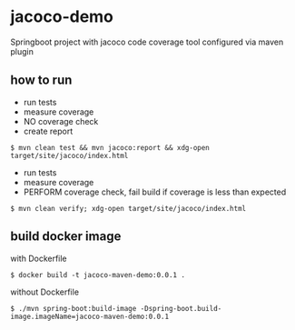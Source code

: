 # jacoco-demo

Springboot project with jacoco code coverage tool configured via maven plugin

## how to run

* run tests 
* measure coverage
* NO coverage check
* create report
```
$ mvn clean test && mvn jacoco:report && xdg-open target/site/jacoco/index.html 
```

* run tests 
* measure coverage
* PERFORM coverage check, fail build if coverage is less than expected
```
$ mvn clean verify; xdg-open target/site/jacoco/index.html 
```


## build docker image

with Dockerfile
```
$ docker build -t jacoco-maven-demo:0.0.1 .
```

without Dockerfile 
```
$ ./mvn spring-boot:build-image -Dspring-boot.build-image.imageName=jacoco-maven-demo:0.0.1
```